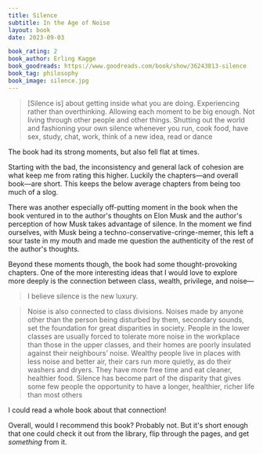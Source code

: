 ```yaml
---
title: Silence
subtitle: In the Age of Noise
layout: book
date: 2023-09-03

book_rating: 2
book_author: Erling Kagge
book_goodreads: https://www.goodreads.com/book/show/36243813-silence
book_tag: philosophy
book_image: silence.jpg
---
```


> [Silence is] about getting inside what you are doing. Experiencing rather than overthinking. Allowing each moment to be big enough. Not living through other people and other things. Shutting out the world and fashioning your own silence whenever you run, cook food, have sex, study, chat, work, think of a new idea, read or dance

The book had its strong moments, but also fell flat at times. 

Starting with the bad, the inconsistency and general lack of cohesion are what keep me from rating this higher. Luckily the chapters—and overall book—are short. This keeps the below average chapters from being too much of a slog.

There was another especially off-putting moment in the book when the book ventured in to the author's thoughts on Elon Musk and the author's perception of how Musk takes advantage of silence. In the moment we find ourselves, with Musk being a techno-conservative-cringe-memer, this left a sour taste in my mouth and made me question the authenticity of the rest of the author's thoughts.

Beyond these moments though, the book had some thought-provoking chapters. One of the more interesting ideas that I would love to explore more deeply is the connection between class, wealth, privilege, and noise—

> I believe silence is the new luxury.

> Noise is also connected to class divisions. Noises made by anyone other than the person being disturbed by them, secondary sounds, set the foundation for great disparities in society. People in the lower classes are usually forced to tolerate more noise in the workplace than those in the upper classes, and their homes are poorly insulated against their neighbours’ noise. Wealthy people live in places with less noise and better air, their cars run more quietly, as do their washers and dryers. They have more free time and eat cleaner, healthier food. Silence has become part of the disparity that gives some few people the opportunity to have a longer, healthier, richer life than most others

I could read a whole book about that connection!

Overall, would I recommend this book? Probably not. But it's short enough that one could check it out from the library, flip through the pages, and get _something_ from it.